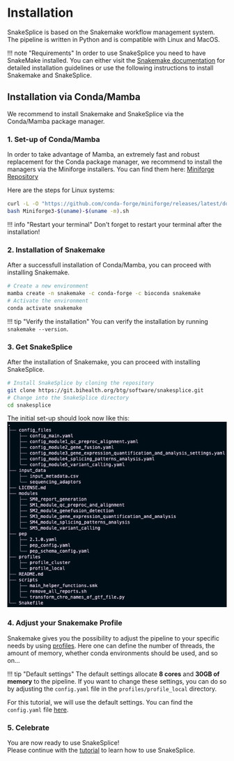 # Installation

SnakeSplice is based on the Snakemake workflow management system. 
The pipeline is written in Python and is compatible with Linux and MacOS.

!!! note "Requirements"
    In order to use SnakeSplice you need to have SnakeMake installed.
    You can either visit the [Snakemake documentation](https://snakemake.readthedocs.io/en/stable/getting_started/installation.html)
    for detailed installation guidelines or use the following instructions to install Snakemake and SnakeSplice.


## Installation via Conda/Mamba
We recommend to install Snakemake and SnakeSplice via the Conda/Mamba package manager.

### 1. Set-up of Conda/Mamba
In order to take advantage of Mamba, an extremely fast and robust replacement for the 
Conda package manager, we recommend to install the managers via the Miniforge installers.
You can find them here: [Miniforge Repository](https://github.com/conda-forge/miniforge#mambaforge)

Here are the steps for Linux systems:
```bash title="Install Conda/Mamba"
curl -L -O "https://github.com/conda-forge/miniforge/releases/latest/download/Miniforge3-$(uname)-$(uname -m).sh"
bash Miniforge3-$(uname)-$(uname -m).sh
```

!!! info "Restart your terminal"
    Don't forget to restart your terminal after the installation!


### 2. Installation of Snakemake
After a successfull installation of Conda/Mamba, you can proceed with installing Snakemake.
```bash title="Install Snakemake"
# Create a new environment
mamba create -n snakemake -c conda-forge -c bioconda snakemake
# Activate the environment
conda activate snakemake
```

!!! tip "Verify the installation"
    You can verify the installation by running `snakemake --version`.


### 3. Get SnakeSplice
After the installation of Snakemake, you can proceed with installing SnakeSplice.
```bash title="Install SnakeSplice"
# Install SnakeSplice by cloning the repository
git clone https://git.bihealth.org/btg/software/snakesplice.git
# Change into the SnakeSplice directory
cd snakesplice
```

The initial set-up should look now like this:
![image](example_data/initial_file_structure.png)


### 4. Adjust your Snakemake Profile
Snakemake gives you the possibility to adjust the pipeline to your specific needs by using [profiles](https://snakemake.readthedocs.io/en/stable/executing/cli.html#profiles).
Here one can define the number of threads, the amount of memory, whether conda environments should be used, and so on...

!!! tip "Default settings"
    The default settings allocate **8 cores** and **30GB of memory** to the pipeline.
    If you want to change these settings, you can do so by adjusting the `config.yaml` file in the `profiles/profile_local` directory.

For this tutorial, we will use the default settings.
You can find the `config.yaml` file [here](example_data/profiles/profile_local/config.yaml).


### 5. Celebrate
You are now ready to use SnakeSplice!  
Please continue with the [tutorial](tutorial_data.md) to learn how to use SnakeSplice.
